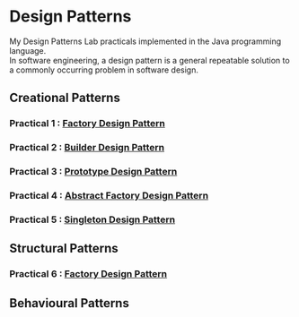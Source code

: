 # Design Patterns
My Design Patterns Lab practicals implemented in the Java programming language. \
In software engineering, a design pattern is a general repeatable solution to a commonly occurring problem in software design.


## Creational Patterns

### Practical 1 : [Factory Design Pattern](https://github.com/aryanranderiya/Design-Patterns-in-Java/tree/main/Pr1%20Factory)
### Practical 2 : [Builder Design Pattern](https://github.com/aryanranderiya/Design-Patterns-in-Java/tree/main/Pr2%20Builder)
### Practical 3 : [Prototype Design Pattern](https://github.com/aryanranderiya/Design-Patterns-in-Java/tree/main/Pr3%20Prototype)
### Practical 4 : [Abstract Factory Design Pattern](https://github.com/aryanranderiya/Design-Patterns-in-Java/tree/main/Pr4%20Abstract%20Factory)
### Practical 5 : [Singleton Design Pattern](https://github.com/aryanranderiya/Design-Patterns-in-Java/tree/main/Pr5%20Singleton)

## Structural Patterns

### Practical 6 : [Factory Design Pattern](https://github.com/aryanranderiya/Design-Patterns-in-Java/tree/main/Pr1%20Factory)


## Behavioural Patterns

